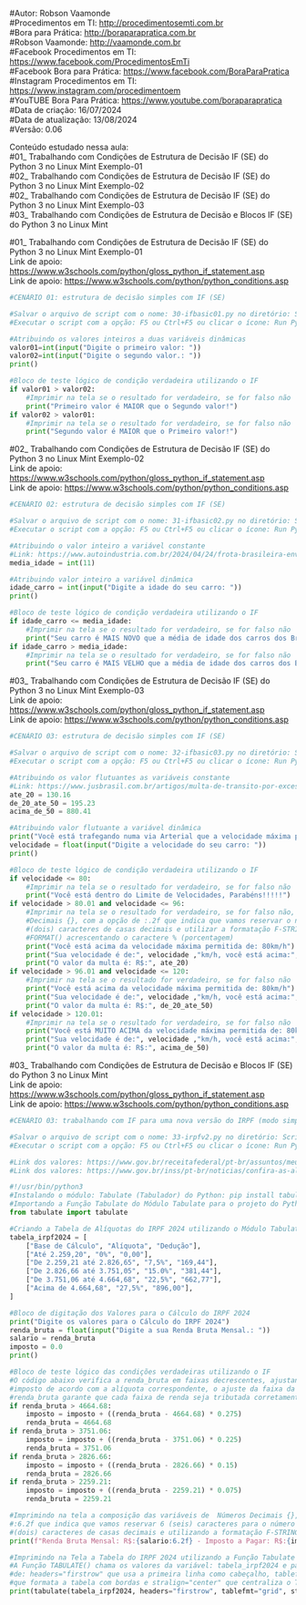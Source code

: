 #Autor: Robson Vaamonde<br>
#Procedimentos em TI: http://procedimentosemti.com.br<br>
#Bora para Prática: http://boraparapratica.com.br<br>
#Robson Vaamonde: http://vaamonde.com.br<br>
#Facebook Procedimentos em TI: https://www.facebook.com/ProcedimentosEmTi<br>
#Facebook Bora para Prática: https://www.facebook.com/BoraParaPratica<br>
#Instagram Procedimentos em TI: https://www.instagram.com/procedimentoem<br>
#YouTUBE Bora Para Prática: https://www.youtube.com/boraparapratica<br>
#Data de criação: 16/07/2024<br>
#Data de atualização: 13/08/2024<br>
#Versão: 0.06<br>

Conteúdo estudado nessa aula:<br>
#01_ Trabalhando com Condições de Estrutura de Decisão IF (SE) do Python 3 no Linux Mint Exemplo-01<br>
#02_ Trabalhando com Condições de Estrutura de Decisão IF (SE) do Python 3 no Linux Mint Exemplo-02<br>
#02_ Trabalhando com Condições de Estrutura de Decisão IF (SE) do Python 3 no Linux Mint Exemplo-03<br>
#03_ Trabalhando com Condições de Estrutura de Decisão e Blocos IF (SE) do Python 3 no Linux Mint<br>

#01_ Trabalhando com Condições de Estrutura de Decisão IF (SE) do Python 3 no Linux Mint Exemplo-01<br>
Link de apoio: https://www.w3schools.com/python/gloss_python_if_statement.asp<br>
Link de apoio: https://www.w3schools.com/python/python_conditions.asp
```python
#CENÁRIO 01: estrutura de decisão simples com IF (SE)

#Salvar o arquivo de script com o nome: 30-ifbasic01.py no diretório: ScriptsPython
#Executar o script com a opção: F5 ou Ctrl+F5 ou clicar o ícone: Run Python File

#Atribuindo os valores inteiros a duas variáveis dinâmicas
valor01=int(input("Digite o primeiro valor: "))
valor02=int(input("Digite o segundo valor.: "))
print()

#Bloco de teste lógico de condição verdadeira utilizando o IF
if valor01 > valor02:
    #Imprimir na tela se o resultado for verdadeiro, se for falso não
    print("Primeiro valor é MAIOR que o Segundo valor!")
if valor02 > valor01:
    #Imprimir na tela se o resultado for verdadeiro, se for falso não
    print("Segundo valor é MAIOR que o Primeiro valor!")
```

#02_ Trabalhando com Condições de Estrutura de Decisão IF (SE) do Python 3 no Linux Mint Exemplo-02<br>
Link de apoio: https://www.w3schools.com/python/gloss_python_if_statement.asp<br>
Link de apoio: https://www.w3schools.com/python/python_conditions.asp
```python
#CENÁRIO 02: estrutura de decisão simples com IF (SE)

#Salvar o arquivo de script com o nome: 31-ifbasic02.py no diretório: ScriptsPython
#Executar o script com a opção: F5 ou Ctrl+F5 ou clicar o ícone: Run Python File

#Atribuindo o valor inteiro a variável constante
#Link: https://www.autoindustria.com.br/2024/04/24/frota-brasileira-envelhece-e-idade-media-dos-carros-supera-11-anos/
media_idade = int(11)

#Atribuindo valor inteiro a variável dinâmica
idade_carro = int(input("Digite a idade do seu carro: "))
print()

#Bloco de teste lógico de condição verdadeira utilizando o IF
if idade_carro <= media_idade:
    #Imprimir na tela se o resultado for verdadeiro, se for falso não
    print("Seu carro é MAIS NOVO que a média de idade dos carros dos Brasileiro!")
if idade_carro > media_idade:
    #Imprimir na tela se o resultado for verdadeiro, se for falso não
    print("Seu carro é MAIS VELHO que a média de idade dos carros dos Brasileiro!")
```

#03_ Trabalhando com Condições de Estrutura de Decisão IF (SE) do Python 3 no Linux Mint Exemplo-03<br>
Link de apoio: https://www.w3schools.com/python/gloss_python_if_statement.asp<br>
Link de apoio: https://www.w3schools.com/python/python_conditions.asp
```python
#CENÁRIO 03: estrutura de decisão simples com IF (SE)

#Salvar o arquivo de script com o nome: 32-ifbasic03.py no diretório: ScriptsPython
#Executar o script com a opção: F5 ou Ctrl+F5 ou clicar o ícone: Run Python File

#Atribuindo os valor flutuantes as variáveis constante
#Link: https://www.jusbrasil.com.br/artigos/multa-de-transito-por-excesso-de-velocidade-acima-de-50-atualizado-2024/501444512
ate_20 = 130.16
de_20_ate_50 = 195.23
acima_de_50 = 880.41

#Atribuindo valor flutuante a variável dinâmica
print("Você está trafegando numa via Arterial que a velocidade máxima permitida é: 80km/h", end='\n\n')
velocidade = float(input("Digite a velocidade do seu carro: "))
print()

#Bloco de teste lógico de condição verdadeira utilizando o IF
if velocidade <= 80:
    #Imprimir na tela se o resultado for verdadeiro, se for falso não
    print("Você está dentro do Limite de Velocidades, Parabéns!!!!!")
if velocidade > 80.01 and velocidade <= 96:
    #Imprimir na tela se o resultado for verdadeiro, se for falso não, formatar as casas
    #Decimais {}, com a opção de :.2f que indica que vamos reservar o número inteiro e 2 
    #(dois) caracteres de casas decimais e utilizar a formatação F-STRING com a função 
    #FORMAT() acrescentando o caractere % (porcentagem)
    print("Você está acima da velocidade máxima permitida de: 80km/h")
    print("Sua velocidade é de:", velocidade ,"km/h, você está acima:", "{:.2f}%".format(((velocidade / 80) - 1) * 100))
    print("O valor da multa é: R$:", ate_20)
if velocidade > 96.01 and velocidade <= 120:
    #Imprimir na tela se o resultado for verdadeiro, se for falso não
    print("Você está acima da velocidade máxima permitida de: 80km/h")
    print("Sua velocidade é de:", velocidade ,"km/h, você está acima:", "{:.2f}%".format(((velocidade / 80) - 1) * 100))
    print("O valor da multa é: R$:", de_20_ate_50)
if velocidade > 120.01:
    #Imprimir na tela se o resultado for verdadeiro, se for falso não
    print("Você está MUITO ACIMA da velocidade máxima permitida de: 80km/h")
    print("Sua velocidade é de:", velocidade ,"km/h, você está acima:", "{:.2f}%".format(((velocidade / 80) - 1) * 100))
    print("O valor da multa é: R$:", acima_de_50)
```

#03_ Trabalhando com Condições de Estrutura de Decisão e Blocos IF (SE) do Python 3 no Linux Mint<br>
Link de apoio: https://www.w3schools.com/python/gloss_python_if_statement.asp<br>
Link de apoio: https://www.w3schools.com/python/python_conditions.asp
```python
#CENÁRIO 03: trabalhando com IF para uma nova versão do IRPF (modo simples)

#Salvar o arquivo de script com o nome: 33-irpfv2.py no diretório: ScriptsPython
#Executar o script com a opção: F5 ou Ctrl+F5 ou clicar o ícone: Run Python File

#Link dos valores: https://www.gov.br/receitafederal/pt-br/assuntos/meu-imposto-de-renda/tabelas/2024
#Link dos valores: https://www.gov.br/inss/pt-br/noticias/confira-as-aliquotas-de-contribuicao-ao-inss-com-o-aumento-do-salario-minimo

#!/usr/bin/python3
#Instalando o módulo: Tabulate (Tabulador) do Python: pip install tabulate
#Importando a Função Tabulate do Módulo Tabulate para o projeto do Python
from tabulate import tabulate

#Criando a Tabela de Alíquotas do IRPF 2024 utilizando o Módulo Tabulate
tabela_irpf2024 = [ 
	["Base de Cálculo", "Alíquota", "Dedução"],
	["Até 2.259,20", "0%", "0,00"],
	["De 2.259,21 até 2.826,65", "7,5%", "169,44"],
	["De 2.826,66 até 3.751,05", "15.0%", "381,44"],
	["De 3.751,06 até 4.664,68", "22,5%", "662,77"],
	["Acima de 4.664,68", "27,5%", "896,00"],
]

#Bloco de digitação dos Valores para o Cálculo do IRPF 2024
print("Digite os valores para o Cálculo do IRPF 2024")
renda_bruta = float(input("Digite a sua Renda Bruta Mensal.: "))
salario = renda_bruta
imposto = 0.0
print()

#Bloco de teste lógico das condições verdadeiras utilizando o IF
#O código abaixo verifica a renda_bruta em faixas decrescentes, ajustando o valor do
#imposto de acordo com a alíquota correspondente, o ajuste da faixa da variável da
#renda_bruta garante que cada faixa de renda seja tributada corretamente, sem sobreposição.
if renda_bruta > 4664.68:
    imposto = imposto + ((renda_bruta - 4664.68) * 0.275)
    renda_bruta = 4664.68
if renda_bruta > 3751.06:
    imposto = imposto + ((renda_bruta - 3751.06) * 0.225)
    renda_bruta = 3751.06
if renda_bruta > 2826.66:
    imposto = imposto + ((renda_bruta - 2826.66) * 0.15)
    renda_bruta = 2826.66
if renda_bruta > 2259.21:
    imposto = imposto + ((renda_bruta - 2259.21) * 0.075)
    renda_bruta = 2259.21

#Imprimindo na tela a composição das variáveis de  Números Decimais {}, com a opção de 
#:6.2f que indica que vamos reservar 6 (seis) caracteres para o número inteiro e 2 
#(dois) caracteres de casas decimais e utilizando a formatação F-STRING.
print(f"Renda Bruta Mensal: R$:{salario:6.2f} - Imposto a Pagar: R$:{imposto:6.2f}")

#Imprimindo na Tela a Tabela do IRPF 2024 utilizando a Função Tabulate
#A Função TABULATE() chama os valores da variável: tabela_irpf2024 e passa os parâmetros
#de: headers="firstrow" que usa a primeira linha como cabeçalho, tablefmt="grid"
#que formata a tabela com bordas e stralign="center" que centraliza o Texto.
print(tabulate(tabela_irpf2024, headers="firstrow", tablefmt="grid", stralign="center"))
```
